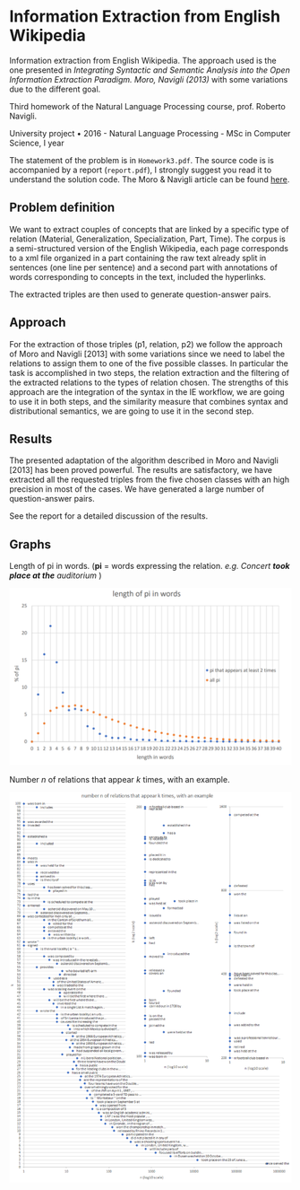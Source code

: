 # Information Extraction from English Wikipedia
Information extraction from English Wikipedia. The approach used is the one presented in *Integrating Syntactic and Semantic Analysis into the Open Information Extraction Paradigm. Moro, Navigli (2013)* with some variations due to the different goal.

Third homework of the Natural Language Processing course, prof. Roberto Navigli.

University project • 2016 - Natural Language Processing - MSc in Computer Science, I year 

The statement of the problem is in `Homework3.pdf`. The source code is is accompanied by a report (`report.pdf`), I strongly suggest you read it to understand the solution code. The Moro & Navigli article can be found [here](https://www.aaai.org/ocs/index.php/IJCAI/IJCAI13/paper/download/6837/7016). 

## Problem definition

We want to extract couples of concepts that are linked by a specific
type of relation (Material, Generalization, Specialization, Part, Time). The corpus is a semi-structured
version of the English Wikipedia, each page corresponds to a xml file organized in a part containing the
raw text already split in sentences (one line per sentence) and a second part with annotations of words
corresponding to concepts in the text, included the hyperlinks.

The extracted triples are then used to generate question-answer pairs.

## Approach
For the extraction of those triples (p1, relation, p2) we follow the approach of Moro and Navigli [2013]
with some variations since we need to label the relations to assign them to one of the five possible classes.
In particular the task is accomplished in two steps, the relation extraction and the filtering of the extracted
relations to the types of relation chosen. The strengths of this approach are the integration of the syntax
in the IE workflow, we are going to use it in both steps, and the similarity measure that combines syntax
and distributional semantics, we are going to use it in the second step. 


## Results
The presented adaptation of the algorithm described in Moro and Navigli [2013] has been proved
powerful. The results are satisfactory, we have extracted all the requested triples from the five chosen
classes with an high precision in most of the cases. We have generated a large number of question-answer
pairs.

See the report for a detailed discussion of the results.

## Graphs
Length of pi in words. (**pi** = words expressing the relation. *e.g. Concert **took place at the** auditorium* )

![pi length](https://github.com/noranta4/Information-Extraction-from-WikipediaEN/blob/master/img/pilength.PNG?raw=true)

Number *n* of relations that appear *k* times, with an example.

![pi length](https://github.com/noranta4/Information-Extraction-from-WikipediaEN/blob/master/img/plot.png?raw=true)


